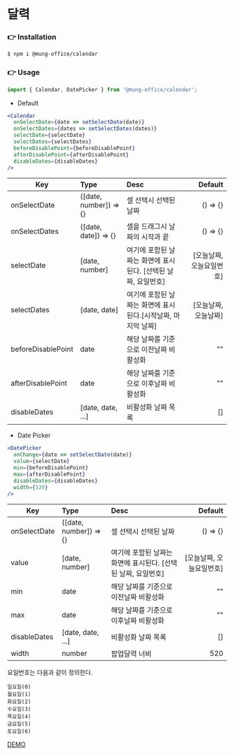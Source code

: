 # 달력

### 👉 Installation

```bash
$ npm i @mung-office/calendar
```

### 👉 Usage

```jsx
import { Calendar, DatePicker } from '@mung-office/calendar';
```

* Default

```jsx
<Calendar 
  onSelectDate={date => setSelectDate(date)}
  onSelectDates={dates => setSelectDates(dates)}
  selectDate={selectDate}
  selectDates={selectDates}
  beforeDisablePoint={beforeDisablePoint}
  afterDisablePoint={afterDisablePoint}
  disableDates={disableDates}
/>
```

| Key   |      Type      |  Desc |  Default |
|----------|:-------------|:------|------:|
| onSelectDate|  ([date, number]) => {} | 셀 선택시 선택된 날짜 | () => {} |
| onSelectDates|    ([date, date]) => {}   |   셀을 드래그시 날짜의 시작과 끝 |   () => {} |
| selectDate| [date, number] |   여기에 포함된 날짜는 화면에 표시된다. [선택된 날짜, 요일번호] | [오늘날짜, 오늘요일번호] |
| selectDates|  [date, date] | 여기에 포함된 날짜는 화면에 표시된다.[시작날짜, 마지막 날짜] | [오늘날짜, 오늘날짜] |
| beforeDisablePoint|    date   |  해당 날짜를 기준으로 이전날짜 비활성화 | "" |
| afterDisablePoint| date | 해당 날짜를 기준으로 이후날짜 비활성화 |    "" |
| disableDates|  [date, date, ...] | 비활성화 날짜 목록 | [] |


* Date Picker

```jsx
<DatePicker 
  onChange={date => setSelectDate(date)}
  value={selectDate}
  min={beforeDisablePoint}
  max={afterDisablePoint}
  disableDates={disableDates}
  width={520}
/>
```

| Key   |      Type      |  Desc |  Default |
|----------|:-------------|:------|------:|
| onSelectDate|  ([date, number]) => {} | 셀 선택시 선택된 날짜 | () => {} |
| value| [date, number] |   여기에 포함된 날짜는 화면에 표시된다. [선택된 날짜, 요일번호] | [오늘날짜, 오늘요일번호] |
| min|    date   |  해당 날짜를 기준으로 이전날짜 비활성화 | "" |
| max| date | 해당 날짜를 기준으로 이후날짜 비활성화 |    "" |
| disableDates|  [date, date, ...] | 비활성화 날짜 목록 | [] |
| width|  number | 팝업달력 너비 | 520 |

요일번호는 다음과 같이 정의한다.

```
일요일(0)
월요일(1)
화요일(2)
수요일(3)
목요일(4)
금요일(5)
토요일(6)
```


[DEMO](https://pjt3591oo.github.io/react-calendar/)